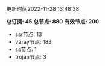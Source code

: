 更新时间2022-11-28 13:48:38

**总订阅: 45**
**总节点: 880**
**有效节点: 200**
- ssr节点: 13
- v2ray节点: 183
- ss节点: 1
- trojan节点: 3
